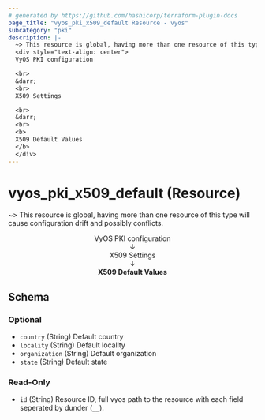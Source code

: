 ```yaml
---
# generated by https://github.com/hashicorp/terraform-plugin-docs
page_title: "vyos_pki_x509_default Resource - vyos"
subcategory: "pki"
description: |-
  ~> This resource is global, having more than one resource of this type will cause configuration drift and possibly conflicts.
  <div style="text-align: center">
  VyOS PKI configuration

  <br>
  &darr;
  <br>
  X509 Settings

  <br>
  &darr;
  <br>
  <b>
  X509 Default Values
  </b>
  </div>
---
```


# vyos_pki_x509_default (Resource)

~> This resource is global, having more than one resource of this type will cause configuration drift and possibly conflicts.

<div style="text-align: center">
VyOS PKI configuration

<br>
&darr;
<br>
X509 Settings

<br>
&darr;
<br>
<b>
X509 Default Values
</b>
</div>



<!-- schema generated by tfplugindocs -->
## Schema

### Optional

- `country` (String) Default country
- `locality` (String) Default locality
- `organization` (String) Default organization
- `state` (String) Default state

### Read-Only

- `id` (String) Resource ID, full vyos path to the resource with each field seperated by dunder (`__`).
